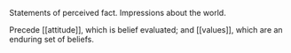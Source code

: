 Statements of perceived fact. Impressions about the world.

Precede [[attitude]], which is belief evaluated; and [[values]], which are an enduring set of beliefs.